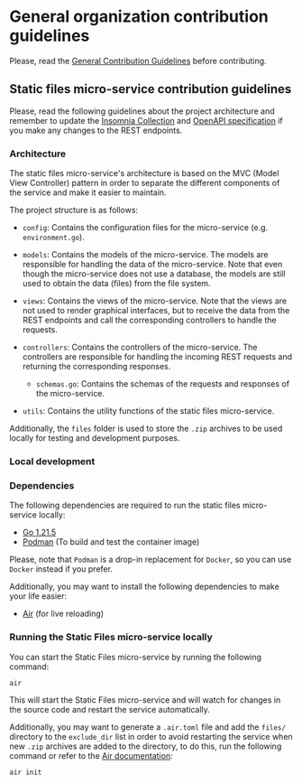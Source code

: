 # General organization contribution guidelines

Please, read the [General Contribution Guidelines](https://github.com/upb-code-labs/docs/blob/main/CONTRIBUTING.md) before contributing.

## Static files micro-service contribution guidelines

Please, read the following guidelines about the project architecture and remember to update the [Insomnia Collection](./http/Insomnia.json) and [OpenAPI specification](./openapi/spec.yaml) if you make any changes to the REST endpoints.

### Architecture

The static files micro-service's architecture is based on the MVC (Model View Controller) pattern in order to separate the different components of the service and make it easier to maintain.

The project structure is as follows:

- `config`: Contains the configuration files for the micro-service (e.g. `environment.go`).

- `models`: Contains the models of the micro-service. The models are responsible for handling the data of the micro-service. Note that even though the micro-service does not use a database, the models are still used to obtain the data (files) from the file system.

- `views`: Contains the views of the micro-service. Note that the views are not used to render graphical interfaces, but to receive the data from the REST endpoints and call the corresponding controllers to handle the requests.

- `controllers`: Contains the controllers of the micro-service. The controllers are responsible for handling the incoming REST requests and returning the corresponding responses.

  - `schemas.go`: Contains the schemas of the requests and responses of the micro-service.

- `utils`: Contains the utility functions of the static files micro-service.

Additionally, the `files` folder is used to store the `.zip` archives to be used locally for testing and development purposes.

### Local development

### Dependencies

The following dependencies are required to run the static files micro-service locally:

- [Go 1.21.5](https://golang.org/doc/install)
- [Podman](https://podman.io/getting-started/installation) (To build and test the container image)

Please, note that `Podman` is a drop-in replacement for `Docker`, so you can use `Docker` instead if you prefer.

Additionally, you may want to install the following dependencies to make your life easier:

- [Air](https://github.com/cosmtrek/air) (for live reloading)


### Running the Static Files micro-service locally

You can start the Static Files micro-service by running the following command:

```bash
air 
```

This will start the Static Files micro-service and will watch for changes in the source code and restart the service automatically.

Additionally, you may want to generate a `.air.toml` file and add the `files/` directory to the `exclude_dir` list in order to avoid restarting the service when new `.zip` archives are added to the directory, to do this, run the following command or refer to the [Air documentation](https://github.com/cosmtrek/air): 

```bash
air init
```